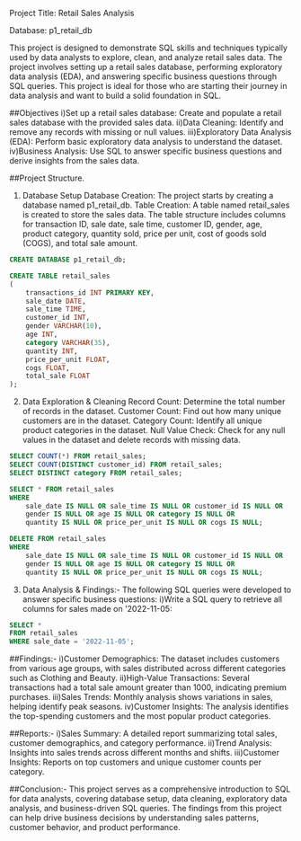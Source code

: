 
Project Title: Retail Sales Analysis


Database: p1_retail_db

This project is designed to demonstrate SQL skills and techniques typically used by data analysts to explore, clean, and analyze retail sales data. The project involves setting up a retail sales database, performing exploratory data analysis (EDA), and answering specific business questions through SQL queries. This project is ideal for those who are starting their journey in data analysis and want to build a solid foundation in SQL.

##Objectives
i)Set up a retail sales database: Create and populate a retail sales database with the provided sales data.
ii)Data Cleaning: Identify and remove any records with missing or null values.
iii)Exploratory Data Analysis (EDA): Perform basic exploratory data analysis to understand the dataset.
iv)Business Analysis: Use SQL to answer specific business questions and derive insights from the sales data.

##Project Structure.
1. Database Setup
Database Creation: The project starts by creating a database named p1_retail_db.
Table Creation: A table named retail_sales is created to store the sales data. The table structure includes columns for transaction ID, sale date, sale time, customer ID, gender, age, product category, quantity sold, price per unit, cost of goods sold (COGS), and total sale amount.
```sql
CREATE DATABASE p1_retail_db;

CREATE TABLE retail_sales
(
    transactions_id INT PRIMARY KEY,
    sale_date DATE,	
    sale_time TIME,
    customer_id INT,	
    gender VARCHAR(10),
    age INT,
    category VARCHAR(35),
    quantity INT,
    price_per_unit FLOAT,	
    cogs FLOAT,
    total_sale FLOAT
);
```

2. Data Exploration & Cleaning
Record Count: Determine the total number of records in the dataset.
Customer Count: Find out how many unique customers are in the dataset.
Category Count: Identify all unique product categories in the dataset.
Null Value Check: Check for any null values in the dataset and delete records with missing data.
```sql
SELECT COUNT(*) FROM retail_sales;
SELECT COUNT(DISTINCT customer_id) FROM retail_sales;
SELECT DISTINCT category FROM retail_sales;

SELECT * FROM retail_sales
WHERE 
    sale_date IS NULL OR sale_time IS NULL OR customer_id IS NULL OR 
    gender IS NULL OR age IS NULL OR category IS NULL OR 
    quantity IS NULL OR price_per_unit IS NULL OR cogs IS NULL;

DELETE FROM retail_sales
WHERE 
    sale_date IS NULL OR sale_time IS NULL OR customer_id IS NULL OR 
    gender IS NULL OR age IS NULL OR category IS NULL OR 
    quantity IS NULL OR price_per_unit IS NULL OR cogs IS NULL;
```
3. Data Analysis & Findings:-
The following SQL queries were developed to answer specific business questions:
i)Write a SQL query to retrieve all columns for sales made on '2022-11-05:
```sql
SELECT *
FROM retail_sales
WHERE sale_date = '2022-11-05';
```
##Findings:-
i)Customer Demographics: The dataset includes customers from various age groups, with sales distributed across different categories such as Clothing and Beauty.
ii)High-Value Transactions: Several transactions had a total sale amount greater than 1000, indicating premium purchases.
iii)Sales Trends: Monthly analysis shows variations in sales, helping identify peak seasons.
iv)Customer Insights: The analysis identifies the top-spending customers and the most popular product categories.


##Reports:-
i)Sales Summary: A detailed report summarizing total sales, customer demographics, and category performance.
ii)Trend Analysis: Insights into sales trends across different months and shifts.
iii)Customer Insights: Reports on top customers and unique customer counts per category.


##Conclusion:-
This project serves as a comprehensive introduction to SQL for data analysts, covering database setup, data cleaning, exploratory data analysis, and business-driven SQL queries. The findings from this project can help drive business decisions by understanding sales patterns, customer behavior, and product performance.



